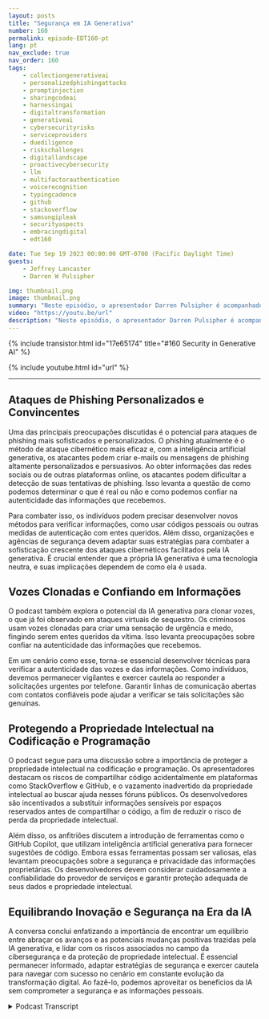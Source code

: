 ```yaml
---
layout: posts
title: "Segurança em IA Generativa"
number: 160
permalink: episode-EDT160-pt
lang: pt
nav_exclude: true
nav_order: 160
tags:
    - collectiongenerativeai
    - personalizedphishingattacks
    - promptinjection
    - sharingcodeai
    - harnessingai
    - digitaltransformation
    - generativeai
    - cybersecurityrisks
    - serviceproviders
    - duediligence
    - riskschallenges
    - digitallandscape
    - proactivecybersecurity
    - llm
    - multifactorauthentication
    - voicerecognition
    - typingcadence
    - github
    - stackoverflow
    - samsungipleak
    - securityaspects
    - embracingdigital
    - edt160

date: Tue Sep 19 2023 00:00:00 GMT-0700 (Pacific Daylight Time)
guests:
    - Jeffrey Lancaster
    - Darren W Pulsipher

img: thumbnail.png
image: thumbnail.png
summary: "Neste episódio, o apresentador Darren Pulsipher é acompanhado pelo Dr. Jeffrey Lancaster para explorar a intersecção entre a inteligência artificial generativa e a segurança. A conversa mergulha fundo nos riscos e desafios potenciais que envolvem o uso da inteligência artificial generativa em atividades maliciosas, especialmente no campo da cibersegurança."
video: "https://youtu.be/url"
description: "Neste episódio, o apresentador Darren Pulsipher é acompanhado pelo Dr. Jeffrey Lancaster para explorar a intersecção entre a inteligência artificial generativa e a segurança. A conversa mergulha fundo nos riscos e desafios potenciais que envolvem o uso da inteligência artificial generativa em atividades maliciosas, especialmente no campo da cibersegurança."
---
```


<div>
{% include transistor.html id="17e65174" title="#160 Security in Generative AI" %}

{% include youtube.html id="url" %}
</div>

---

## Ataques de Phishing Personalizados e Convincentes

Uma das principais preocupações discutidas é o potencial para ataques de phishing mais sofisticados e personalizados. O phishing atualmente é o método de ataque cibernético mais eficaz e, com a inteligência artificial generativa, os atacantes podem criar e-mails ou mensagens de phishing altamente personalizados e persuasivos. Ao obter informações das redes sociais ou de outras plataformas online, os atacantes podem dificultar a detecção de suas tentativas de phishing. Isso levanta a questão de como podemos determinar o que é real ou não e como podemos confiar na autenticidade das informações que recebemos.

Para combater isso, os indivíduos podem precisar desenvolver novos métodos para verificar informações, como usar códigos pessoais ou outras medidas de autenticação com entes queridos. Além disso, organizações e agências de segurança devem adaptar suas estratégias para combater a sofisticação crescente dos ataques cibernéticos facilitados pela IA generativa. É crucial entender que a própria IA generativa é uma tecnologia neutra, e suas implicações dependem de como ela é usada.

## Vozes Clonadas e Confiando em Informações

O podcast também explora o potencial da IA generativa para clonar vozes, o que já foi observado em ataques virtuais de sequestro. Os criminosos usam vozes clonadas para criar uma sensação de urgência e medo, fingindo serem entes queridos da vítima. Isso levanta preocupações sobre confiar na autenticidade das informações que recebemos.

Em um cenário como esse, torna-se essencial desenvolver técnicas para verificar a autenticidade das vozes e das informações. Como indivíduos, devemos permanecer vigilantes e exercer cautela ao responder a solicitações urgentes por telefone. Garantir linhas de comunicação abertas com contatos confiáveis pode ajudar a verificar se tais solicitações são genuínas.

## Protegendo a Propriedade Intelectual na Codificação e Programação

O podcast segue para uma discussão sobre a importância de proteger a propriedade intelectual na codificação e programação. Os apresentadores destacam os riscos de compartilhar código acidentalmente em plataformas como StackOverflow e GitHub, e o vazamento inadvertido da propriedade intelectual ao buscar ajuda nesses fóruns públicos. Os desenvolvedores são incentivados a substituir informações sensíveis por espaços reservados antes de compartilhar o código, a fim de reduzir o risco de perda da propriedade intelectual.

Além disso, os anfitriões discutem a introdução de ferramentas como o GitHub Copilot, que utilizam inteligência artificial generativa para fornecer sugestões de código. Embora essas ferramentas possam ser valiosas, elas levantam preocupações sobre a segurança e privacidade das informações proprietárias. Os desenvolvedores devem considerar cuidadosamente a confiabilidade do provedor de serviços e garantir proteção adequada de seus dados e propriedade intelectual.

## Equilibrando Inovação e Segurança na Era da IA

A conversa conclui enfatizando a importância de encontrar um equilíbrio entre abraçar os avanços e as potenciais mudanças positivas trazidas pela IA generativa, e lidar com os riscos associados no campo da cibersegurança e da proteção de propriedade intelectual. É essencial permanecer informado, adaptar estratégias de segurança e exercer cautela para navegar com sucesso no cenário em constante evolução da transformação digital. Ao fazê-lo, podemos aproveitar os benefícios da IA sem comprometer a segurança e as informações pessoais.



<details>
<summary> Podcast Transcript </summary>

<p></p>

</details>
